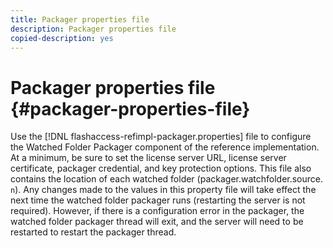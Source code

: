```yaml
---
title: Packager properties file
description: Packager properties file
copied-description: yes
---
```


# Packager properties file {#packager-properties-file}

Use the [!DNL flashaccess-refimpl-packager.properties] file to configure the Watched Folder Packager component of the reference implementation. At a minimum, be sure to set the license server URL, license server certificate, packager credential, and key protection options. This file also contains the location of each watched folder (packager.watchfolder.source. `n`). Any changes made to the values in this property file will take effect the next time the watched folder packager runs (restarting the server is not required). However, if there is a configuration error in the packager, the watched folder packager thread will exit, and the server will need to be restarted to restart the packager thread. 
